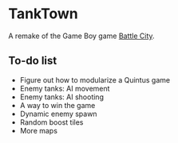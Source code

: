 # TankTown

A remake of the Game Boy game [Battle City](http://en.wikipedia.org/wiki/Battle_City_%28video_game%29).

## To-do list

* Figure out how to modularize a Quintus game
* Enemy tanks: AI movement
* Enemy tanks: AI shooting
* A way to win the game
* Dynamic enemy spawn
* Random boost tiles
* More maps
